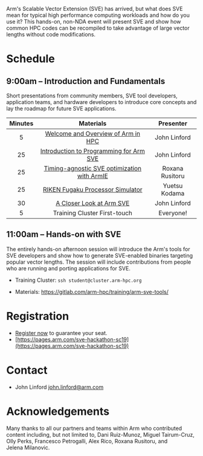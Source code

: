 Arm's Scalable Vector Extension (SVE) has arrived, but what does SVE mean for typical high performance computing workloads and how do you use it? This hands-on, non-NDA event will present SVE and show how common HPC codes can be recompiled to take advantage of large vector lengths without code modifications.

# Schedule

## 9:00am – Introduction and Fundamentals

Short presentations from community members, SVE tool developers, application teams, and hardware developers to introduce core concepts and lay the roadmap for future SVE applications.

  Minutes | Materials | Presenter 
  :-----: | :-------: | :-------: 
  5 | [Welcome and Overview of Arm in HPC](https://gitlab.com/arm-hpc/training/arm-sve-tools/raw/master/Slides/1%20-%20Overview%20of%20Arm%20in%20HPC.pptx?inline=false) | John Linford
  25 | [Introduction to Programming for Arm SVE](https://gitlab.com/arm-hpc/training/arm-sve-tools/raw/master/Slides/2%20-%20Intro%20to%20Programming%20SVE.pptx?inline=false) | John Linford
  25 | [Timing-agnostic SVE optimization with ArmIE](https://github.com/jlinford/sc19-hackathon/raw/master/Asvie_Rusitoru.pdf) | Roxana Rusitoru
  25 | [RIKEN Fugaku Processor Simulator](https://github.com/jlinford/sc19-hackathon/raw/master/RekenSimulatorUpdates_Nov2019.pdf) | Yuetsu Kodama 
  30 | [A Closer Look at Arm SVE](https://gitlab.com/arm-hpc/training/arm-sve-tools/raw/master/Slides/3%20-%20SVE%20Deep%20Dive.pptx?inline=false) | John Linford
   5 | Training Cluster First-touch | Everyone!

## 11:00am – Hands-on with SVE

The entirely hands-on afternoon session will introduce the Arm's tools for SVE developers and show how to generate SVE-enabled binaries targeting popular vector lengths. The session will include contributions from people who are running and porting applications for SVE.

 * Training Cluster: `ssh student@cluster.arm-hpc.org`

 * Materials: https://gitlab.com/arm-hpc/training/arm-sve-tools/

# Registration

 * [Register now](https://pages.arm.com/sve-hackathon-sc19) to guarantee your seat.
 * [https://pages.arm.com/sve-hackathon-sc19](https://pages.arm.com/sve-hackathon-sc19)

# Contact

 * John Linford <john.linford@arm.com>

# Acknowledgements

Many thanks to all our partners and teams within Arm who contributed content including, but not limited to, Dani Ruiz-Munoz, Miguel Tairum-Cruz, Olly Perks, Francesco Petrogalli, Alex Rico, Roxana Rusitoru, and Jelena Milanovic.

